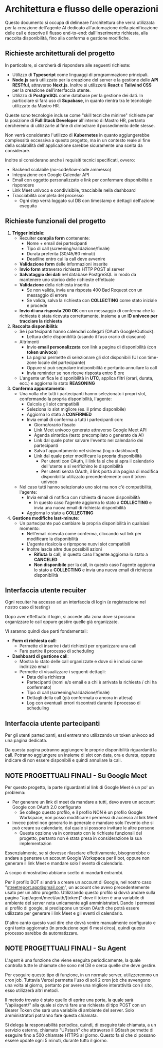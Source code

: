 # Architettura e flusso delle operazioni

Questo documento si occupa di delineare l'architettura che verrà utilizzata per la creazione dell'agente AI dedicato all'automazione della pianificazione delle call e descrive il flusso end-to-end: dall'inserimento richiesta, alla raccolta disponibilità, fino alla conferma e gestione modifiche.

## Richieste architetturali del progetto

In particolare, si cercherà di rispondere alle seguenti richieste:
- Utilizzo di **Typescript** come linguaggi di programmazione principali.
- **Node.js** sarà utilizzato per la creazione del server e la gestione delle **API RESTful**, attraverso **Next.js**. Inoltre si utilizzerà **React** e **Tailwind CSS** per la creazione dell'interfaccia utente.
- Utilizzo di **PostgreSQL** come database per la gestione dei dati. In particolare si farà uso di **Supabase**, in quanto rientra tra le tecnologie utilizzate da Mastro HR.

Queste sono tecnologie incluse come "skill tecniche minime" richieste per la posizione di **Full Stack Developer** all'interno di Mastro HR, pertanto cercheremo di utilizzarle al fine di dimostrare il possedimento delle stesse.

Non verrà considerato l'utilizzo di **Kubernetes** in quanto aggiungerebbe complessità eccessiva a questo progetto, ma in un contesto reale al fine della scalabilità dell'applicazione sarebbe sicuramente una scelta da considerare.

Inoltre si considerano anche i requisiti tecnici specificati, ovvero:
- Backend scalabile (no-code/low-code ammesso)
- Integrazione con Google Calendar API
- Email con oggetto personalizzato e link per confermare disponibilità o rispondere
- Link Meet univoco e condivisibile, tracciabile nella dashboard
- Tracciabilità completa del processo
  - Ogni step verrà loggato sul DB con timestamp e dettagli dell'azione eseguita

## Richieste funzionali del progetto

1. **Trigger iniziale**: 
     - Recuiter **compila form** contenente:
        - Nome + email dei partecipanti
        - Tipo di call (screening/validazione/finale)
        - Durata preferita (30/45/60 minuti)
        - Deadline entro cui la call deve avvenire
      - **Validazione form** delle informazioni inserite
      - **Invio form** attraverso richiesta HTTP POST al server
      - **Salvataggio dei dati** nel database PostgreSQL in modo da mantenere uno storico delle richieste effettuate
      - **Validazione** della richiesta inserita
        - Se non valida, invia una risposta 400 Bad Request con un messaggio di errore
        - Se valida, salva la richiesta con **COLLECTING** come stato iniziale e procede
      - **Invio di una risposta 200 OK** con un messaggio di conferma che la richiesta è stata ricevuta correttamente, insieme a un **ID univoco per tracciare la richiesta**
2. **Raccolta disponibilità**: 
    - Se i partecipanti hanno calendari collegati (OAuth Google/Outlook):
      - Lettura delle disponiblità (usando il fuso orario di ciascuno)
    - Altrimenti
      - Invio **email personalizzata** con link a pagina di disponibilità (con **token univoco**)
      - La pagina permette di selezionare gli slot disponibili (UI con time-zone locale del partecipante)
      - Oppure si può segnalare indiponibilità e pertanto annullare la call
      - Invia reminder se non riceve risposta entro 8 ore
    - L'angente unifica le disponibilità in **UTC**, applica filtri (orari, durata, ecc.) e aggiorna lo stato **REASONING**
3. **Conferma appuntamento**:
    - Una volta che tutti i partecipanti hanno selezionato i propri slot, confermando la propria disponibilità, l'agente:
      - Calcola gli slot compatibili
      - Seleziona lo slot migliore (es. il primo disponibile)
      - Aggiorna lo stato a **CONFIRMED**
      - Invia email di conferma a tutti i partecipanti con:
        - Giorno/orario fissato
        - Link Meet univoco generato attraverso Google Meet API
        - Agenda sintetica (testo precompilato o generato da AI)
        - Link dal quale poter salvare l'evento nel calendario dei partecipanti
        - Salva l'appuntamento nel sistema (log o dashboard)
        - Link dal quale poter modificare la propria disponibilità
          - Per utenti con OAuth, il link fa sì che si apra il calendario dell'utente e si verifichino le disponibilità
          - Per utenti senza OAuth, il link porta alla pagina di modifica disponibilità utilizzato precedentemente con il token univoco
    - Nel caso tutti hanno selezionato uno slot ma non c'è compatibilità, l'agente:
      - Invia email di notifica con richiesta di nuove disponibilità
        - In questo caso l'agente aggiorna lo stato a **COLLECTING** e invia una nuova email di richiesta disponibilità
      - Aggiorna lo stato a **COLLECTING**
4. **Gestione modifiche last-minute**:
    - Un partecipante può cambiare la propria disponibilità in qualsiasi momento:
      - Nell'email ricevuta come conferma, cliccando sul link per modificare la disponibilità
      - L'agente ricalcola e ripropone nuovi slot compatibili
      - Inoltre lascia altre due possibili azioni
        - **Rifiuta** la call, in questo caso l'agente aggiorna lo stato a **CANCELED**
        - **Non disponibile** per la call, in questo caso l'agente aggiorna lo stato a **COLLECTING** e invia una nuova email di richiesta disponibilità 

## Interfaccia utente recuiter

Ogni recuiter ha accesso ad un interfaccia di login (e registrazione nel nostro caso di testing)

Dopo aver effettuato il login, si accede alla zona dove si possono organizzare le call oppure gestire quelle già organizzate.

Vi saranno quindi due parti fondamentali:
- **Form di richiesta call**: 
  - Permette di inserire i dati richiesti per organizzare una call
  - Farà partire il processo di scheduling
- **Dashboard di gestione call**:
  - Mostra lo stato delle call organizzate e dove si è inclusi come indirizzo email
  - Permette di visualizzare i seguenti dettagli:
    - Data della richiesta
    - Partecipanti (nomi e/o email e a chi è arrivata la richiesta / chi ha confermato)
    - Tipo di call (screening/validazione/finale)
    - Dettagli della call (già confermata o ancora in attesa)
    - Log con eventuali errori riscontrati durante il processo di scheduling

## Interfaccia utente partecipanti

Per gli utenti partecipanti, essi entreranno utilizzando un token univoco ad una pagina dedicata.

Da questa pagina potranno aggiungere le proprie disponibilità riguardanti la call. Potranno aggiungere un insieme di slot con data, ora e durata, oppure indicare di non essere disponibili e quindi annullare la call.


## NOTE PROGETTUALI FINALI - Su Google Meet

Per questo progetto, la parte riguardanti al link di Google Meet è un po' un problema:
- Per generare un link di meet da mandare a tutti, devo avere un account Google con OAuth 2.0 configurato
  - Se collego questo profilo, e il profilo NON è un profilo Google Workspace, non posso modificare i permessi di accesso al link Meet
- Invece potrei non generarlo in generale e mandare solo l'evento che si può creare su calendario, dal quale si possono invitare le altre persone
  - Questa opzione va in contrasto con le richieste funzionali del progetto, pertanto non è stata presa in considerazione la sua implementazion

Essenzialmente, se si dovesse rilasciare effettivamente, bisognerebbe o andare a generare un account Google Workspace per il bot, oppure non generare il link Meet e mandare solo l'evento di calendario.

A scopo dimostrativo abbiamo scelto di mandarli entrambi.

Per il profilo BOT si andrà a creare un account di Google, nel nostro caso "streetreport.app@gmail.com", un account che avevo precedentemente usato per un altro progetto.
Utilizzando questo profilo si dovrà andare sulla pagina "/api/agent/meet/auth/\[token\]" dove il token è una variabile di ambiente del server nota unicamente agli amministratori. Dando i permessi al profilo di google, si predispone un token OAuth che potrà essere utilizzato per generare i link Meet e gli eventi di calendario.

D'altro canto questo vuol dire che dovrà venire manualmente configurato e ogni tanto aggiornato (in produzione ogni 6 mesi circa), quindi questo processo sarebbe da automatizzare.

## NOTE PROGETTUALI FINALI - Su Agent

L'agent è una funzione che viene eseguita periodicamente, la quale controlla tutte le chiamate che sono nel DB e cerca quelle che deve gestire.

Per eseguire questo tipo di funzione, in un normale server, utilizzeremmo un cron job. Tuttavia Vercel permette l'uso di soli 2 cron job che avvengono una volta al giorno, pertanto per avere una migliore interattività con il sito, esso utilizzerà altri metodi.

Il metodo trovato è stato quello di aprire una porta, la quale sarà "/api/agent/" alla quale si dovrà fare una richiesta di tipo POST con un Bearer Token che sarà una variabile di ambiente del server.
Solo amministratori potranno fare questa chiamata.

Si delega la responsabilità periodica, quindi, di eseguire tale chiamata, a un servizio esterno, chiamato "UPstash" che attraverso il QStash permette di eseguire fino a 500 chiamate HTTPS al giorno.
Questo fa sì che ci possano essere update ogni 5 minuti, durante tutto il giorno.